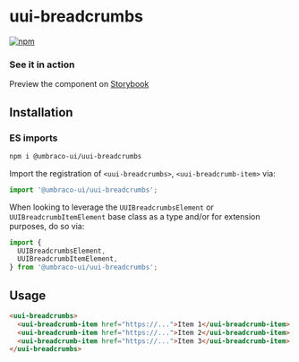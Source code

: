 # uui-breadcrumbs

[![npm](https://img.shields.io/npm/v/@umbraco-ui/uui-breadcrumbs?logoColor=%231B264F)](https://www.npmjs.com/package/@umbraco-ui/uui-breadcrumbs)

### See it in action

Preview the component on [Storybook](https://uui.umbraco.com/?path=/story/uui-breadcrumbs)

## Installation

### ES imports

```zsh
npm i @umbraco-ui/uui-breadcrumbs
```

Import the registration of `<uui-breadcrumbs>`, `<uui-breadcrumb-item>` via:

```javascript
import '@umbraco-ui/uui-breadcrumbs';
```

When looking to leverage the `UUIBreadcrumbsElement` or `UUIBreadcrumbItemElement` base class as a type and/or for extension purposes, do so via:

```javascript
import {
  UUIBreadcrumbsElement,
  UUIBreadcrumbItemElement,
} from '@umbraco-ui/uui-breadcrumbs';
```

## Usage

```html
<uui-breadcrumbs>
  <uui-breadcrumb-item href="https://...">Item 1</uui-breadcrumb-item>
  <uui-breadcrumb-item href="https://...">Item 2</uui-breadcrumb-item>
  <uui-breadcrumb-item href="https://...">Item 3</uui-breadcrumb-item>
</uui-breadcrumbs>
```
